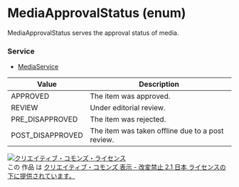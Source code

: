 # MediaApprovalStatus (enum)
MediaApprovalStatus serves the approval status of media.
### Service
+ [MediaService](../services/MediaService.md)

| Value | Description | 
|---|---|
| APPROVED| The item was approved. |
| REVIEW| Under editorial review. |
| PRE_DISAPPROVED| The item was rejected. |
| POST_DISAPPROVED| The item was taken offline due to a post review. |
<a rel="license" href="http://creativecommons.org/licenses/by-nd/2.1/jp/"><img alt="クリエイティブ・コモンズ・ライセンス" style="border-width:0" src="https://i.creativecommons.org/l/by-nd/2.1/jp/88x31.png" /></a><br />この 作品 は <a rel="license" href="http://creativecommons.org/licenses/by-nd/2.1/jp/">クリエイティブ・コモンズ 表示 - 改変禁止 2.1 日本 ライセンスの下に提供されています。</a>
